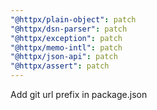 ```yaml
---
"@httpx/plain-object": patch
"@httpx/dsn-parser": patch
"@httpx/exception": patch
"@httpx/memo-intl": patch
"@httpx/json-api": patch
"@httpx/assert": patch
---
```


Add git url prefix in package.json
